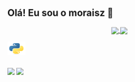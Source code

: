 ## Olá! Eu sou o moraisz 👋
<div align="center">
  <a href="https://github.com/moraisz">
  <img align="center" src="https://github-readme-stats-sigma-five.vercel.app/api?username=moraisz&show_icons=true&theme=dracula&include_all_commits=true&count_private=true"/> </a>
  <img align="center" src="https://github-readme-stats-sigma-five.vercel.app/api/top-langs/?username=moraisz&theme=dracula&line_height=40&hide=css"/> </a>
</div>
<div style="display: inline_block"><br>
  <img align="center" alt="Moraisz-Python" height="30" width="40" src="https://raw.githubusercontent.com/devicons/devicon/master/icons/python/python-original.svg">
</div>
  
  ##
 
<div> 
  <a href="https://instagram.com/moraiszmarcosv" target="_blank"><img src="https://img.shields.io/badge/-Instagram-%23E4405F?style=for-the-badge&logo=instagram&logoColor=white" target="_blank"></a>
  <a href="https://www.linkedin.com/in/moraisz/" target="_blank"><img src="https://img.shields.io/badge/-LinkedIn-%230077B5?style=for-the-badge&logo=linkedin&logoColor=white" target="_blank"></a> 

